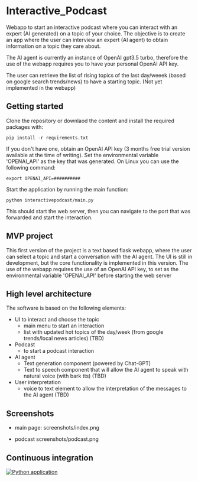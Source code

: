 # Interactive_Podcast
Webapp to start an interactive podcast where you can interact with an expert (AI generated) on a topic of your choice.
The objective is to create an app where the user can interview an expert (AI agent) to obtain information on a topic they care about.

The AI agent is currently an instance of OpenAI gpt3.5 turbo, therefore the use of the webapp requires you to have your personal OpenAI API key. 

The user can retrieve the list of rising topics of the last day/weeek (based on google search trends/news) to have a starting topic. (Not yet implemented in the webapp)

## Getting started
Clone the repository or downlaod the content and install the required packages with: 

`pip install -r requirements.txt`

If you don't have one, obtain an OpenAI API key (3 months free trial version available at the time of writing).
Set the environmental variable 'OPENAI_API' as the key that was generated. On Linux you can use the following command:

`export OPENAI_API=##########`

Start the application by running the main function: 

`python interactivepodcast/main.py`

This should start the web server, then you can navigate to the port that was forwarded and start the interaction.

## MVP project

This first version of the project is a text based flask webapp, where the user can select a topic and start a conversation with the AI agent.
The UI is still in development, but the core functionality is implemented in this version.
The use of the webapp requires the use of an OpenAI API key, to set as the environmental variable 'OPENAI_API' before starting the web server 

## High level architecture 

The software is based on the following elements:

- UI to interact and choose the topic
  - main menu to start an interaction
  - list with updated hot topics of the day/week (from google trends/local news articles) (TBD)
- Podcast
  - to start a podcast interaction
- AI agent 
  - Text generation component (powered by Chat-GPT)
  - Text to speech component that will allow the AI agent to speak with natural voice (with bark tts) (TBD)
- User interpretation 
  - voice to text element to allow the interpretation of the messages to the AI agent (TBD)

## Screenshots

- main page:
 screenshots/index.png

 - podcast
  screenshots/podcast.png



## Continuous integration

[![Python application](https://github.com/lorenzomad/Interactive_Podcast/actions/workflows/python-app.yml/badge.svg)](https://github.com/lorenzomad/Interactive_Podcast/actions/workflows/python-app.yml)
